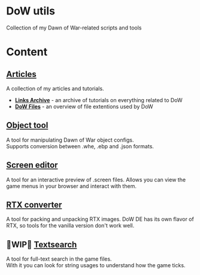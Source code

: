 # DoW utils
Collection of my Dawn of War-related scripts and tools

# Content
## [Articles](./articles)
A collection of my articles and tutorials.
- **[Links Archive](./articles/links.md)** - an archive of tutorials on everything related to DoW
- **[DoW Files](./articles/files.md)** - an overview of file extentions used by DoW
## [Object tool](./object_tool)
A tool for manipulating Dawn of War object configs.  
Supports conversion between .whe, .ebp and .json formats.
## [Screen editor](./screen_editor)
A tool for an interactive preview of .screen files.
Allows you can view the game menus in your browser and interact with them.
## [RTX converter](./rtx_converter)
A tool for packing and unpacking RTX images.
DoW DE has its own flavor of RTX, so tools for the vanilla version don't work well.
## 🚧WIP🚧  [Textsearch](./textsearch)
A tool for full-text search in the game files.  
With it you can look for string usages to understand how the game ticks.
